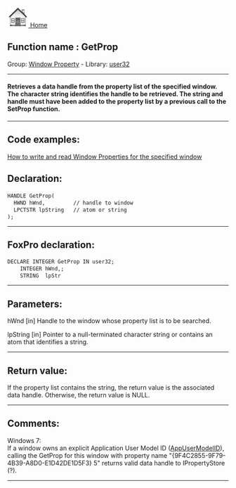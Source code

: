 [<img src="../../images/home.png"> Home ](https://github.com/VFPX/Win32API)  

## Function name : GetProp
Group: [Window Property](../../functions_group.md#Window_Property)  -  Library: [user32](../../Libraries.md#user32)  
***  


#### Retrieves a data handle from the property list of the specified window. The character string identifies the handle to be retrieved. The string and handle must have been added to the property list by a previous call to the SetProp function.
***  


## Code examples:
[How to write and read Window Properties for the specified window](../../samples/sample_205.md)  

## Declaration:
```foxpro  
HANDLE GetProp(
  HWND hWnd,         // handle to window
  LPCTSTR lpString   // atom or string
);  
```  
***  


## FoxPro declaration:
```foxpro  
DECLARE INTEGER GetProp IN user32;
	INTEGER hWnd,;
	STRING  lpStr  
```  
***  


## Parameters:
hWnd 
[in] Handle to the window whose property list is to be searched. 

lpString 
[in] Pointer to a null-terminated character string or contains an atom that identifies a string.   
***  


## Return value:
If the property list contains the string, the return value is the associated data handle. Otherwise, the return value is NULL.  
***  


## Comments:
Windows 7:   
If a window owns an explicit Application User Model ID (<a href="http://msdn.microsoft.com/en-us/library/dd391569(VS.85).aspx">AppUserModelID</a>), calling the GetProp for this window with property name "{9F4C2855-9F79-4B39-A8D0-E1D42DE1D5F3} 5" returns valid data handle to IPropertyStore (?).  
  
***  

